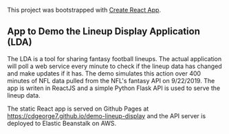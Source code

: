 This project was bootstrapped with [Create React App](https://github.com/facebook/create-react-app).

## App to Demo the Lineup Display Application (LDA)
The LDA is a tool for sharing fantasy football lineups.  The actual application will poll a web service every minute to check if the lineup data has changed and make updates if it has.  The demo simulates this action over 400 minutes of NFL data pulled from the NFL's fantasy API on 9/22/2019.  The app is writen in ReactJS and a simple Python Flask API is used to serve the lineup data.

The static React app is served on Github Pages at https://cdgeorge7.github.io/demo-lineup-display and the API server is deployed to Elastic Beanstalk on AWS.

